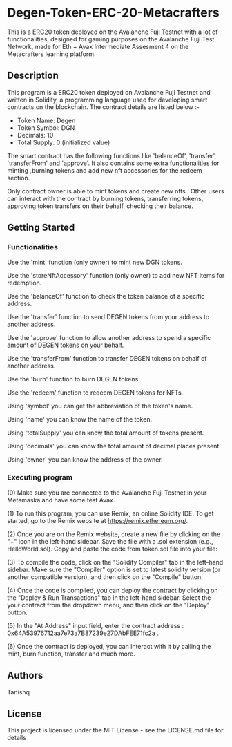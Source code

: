 # Degen-Token-ERC-20-Metacrafters
This is a ERC20 token deployed on the Avalanche Fuji Testnet with a lot of functionalities, designed for gaming purposes on the Avalanche Fuji Test Network, made for Eth + Avax Intermediate Assesment 4 on the Metacrafters learning platform.

## Description

This program is a ERC20 token deployed on Avalanche Fuji Testnet and written in Solidity, a programming language used for developing smart contracts on the blockchain. 
The contract details are listed below :-

- Token Name: Degen 
- Token Symbol: DGN
- Decimals: 10
- Total Supply: 0 (initialized value)

The smart contract has the following functions like  'balanceOf', 'transfer', 'transferFrom' and 'approve'. It also contains some extra functionalities for minting ,burning tokens and add new nft accessories for the redeem section.

Only contract owner is able to mint tokens and create new nfts . Other users can interact with the contract by burning tokens, transferring tokens, approving token transfers on their behalf, checking their balance.



## Getting Started

### Functionalities

Use the 'mint' function (only owner) to mint new DGN tokens.

Use the 'storeNftAccessory' function (only owner) to add new NFT items for redemption.

Use the 'balanceOf' function to check the token balance of a specific address.

Use the 'transfer' function to send DEGEN tokens from your address to another address.

Use the 'approve' function to allow another address to spend a specific amount of DEGEN tokens on your behalf.

Use the 'transferFrom' function to transfer DEGEN tokens on behalf of another address.

Use the 'burn' function to burn DEGEN tokens.

Use the 'redeem' function to redeem DEGEN tokens for NFTs.

Using 'symbol' you can get the abbreviation of the token's name.

Using 'name' you can know the name of the token.

Using 'totalSupply' you can know the total amount of tokens present.

Using 'decimals' you can know the total amount of decimal places present.

Using 'owner' you can know the address of the owner.


### Executing program

(0) Make sure you are connected to the Avalanche Fuji Testnet in your Metamaska and have some test Avax.

(1) To run this program, you can use Remix, an online Solidity IDE. To get started, go to the Remix website at https://remix.ethereum.org/.

(2) Once you are on the Remix website, create a new file by clicking on the "+" icon in the left-hand sidebar. Save the file with a .sol extension (e.g., HelloWorld.sol). Copy and paste the code from token.sol file into your file:

(3) To compile the code, click on the "Solidity Compiler" tab in the left-hand sidebar. Make sure the "Compiler" option is set to latest solidity version (or another compatible version), and then click on the "Compile" button.

(4) Once the code is compiled, you can deploy the contract by clicking on the "Deploy & Run Transactions" tab in the left-hand sidebar. Select the your contract from the dropdown menu, and then click on the "Deploy" button.

(5) In the "At Address" input field, enter the contract address : 0x64A53976712aa7e73a7B87239e27DAbFEE71fc2a .

(6) Once the contract is deployed, you can interact with it by calling the mint, burn function, transfer and much more.

## Authors

Tanishq

## License

This project is licensed under the MIT License - see the LICENSE.md file for details

